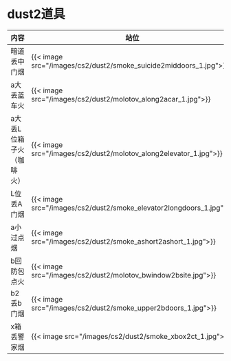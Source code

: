 # dust2道具


| 内容 | 站位 | 瞄点 |
|-------|-------|-------|
| 暗道丢中门烟 | {{< image src="/images/cs2/dust2/smoke_suicide2middoors_1.jpg">}} | {{< image src="/images/cs2/dust2/smoke_suicide2middoors_2.jpg">}} |
| a大丢蓝车火 | {{< image src="/images/cs2/dust2/molotov_along2acar_1.jpg">}} | {{< image src="/images/cs2/dust2/molotov_along2acar_2.jpg">}} |
| a大丢L位箱子火（咖啡火）| {{< image src="/images/cs2/dust2/molotov_along2elevator_1.jpg">}}| {{< image src="/images/cs2/dust2/molotov_along2elevator_2.jpg">}}|
| L位丢A门烟|{{< image src="/images/cs2/dust2/smoke_elevator2longdoors_1.jpg">}}|{{< image src="/images/cs2/dust2/smoke_elevator2longdoors_2.jpg">}}|
|a小过点烟 |{{< image src="/images/cs2/dust2/smoke_ashort2ashort_1.jpg">}} | {{< image src="/images/cs2/dust2/smoke_ashort2ashort_2.jpg">}}|
| b回防包点火|{{< image src="/images/cs2/dust2/molotov_bwindow2bsite.jpg">}}| {{< image src="/images/cs2/dust2/molotov_bwindow2bsite.jpg">}}|
| b2丢b门烟| {{< image src="/images/cs2/dust2/smoke_upper2bdoors_1.jpg">}}| {{< image src="/images/cs2/dust2/smoke_upper2bdoors_2.jpg">}}|
| x箱丢警家烟| {{< image src="/images/cs2/dust2/smoke_xbox2ct_1.jpg">}}|{{< image src="/images/cs2/dust2/smoke_xbox2ct_2.jpg">}} |

